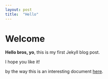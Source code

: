 ```yaml
---
layout: post
title:  "Hello"
---
```


# Welcome

**Hello bros, yo**, this is my first Jekyll blog post.

I hope you like it!

by the way this is an interesting document [here](/assets/waves_interesting_facts.pdf).

